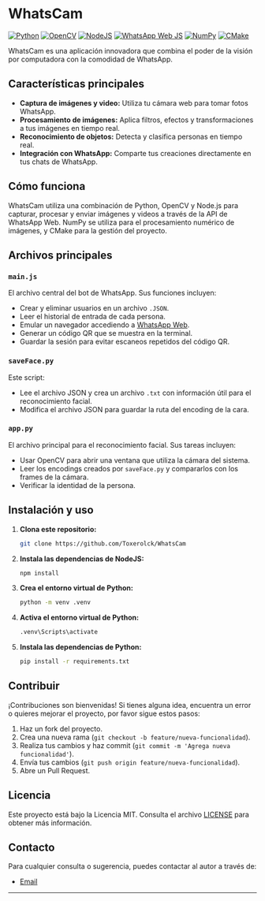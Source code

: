 # WhatsCam

[![Python](https://img.shields.io/badge/python-3670A0?style=for-the-badge&logo=python&logoColor=ffdd54)](https://www.python.org/)
[![OpenCV](https://img.shields.io/badge/opencv-%23white.svg?style=for-the-badge&logo=opencv&logoColor=blue)](https://opencv.org/)
[![NodeJS](https://img.shields.io/badge/node.js-6DA55F?style=for-the-badge&logo=node.js&logoColor=white)](https://nodejs.org/)
[![WhatsApp Web JS](https://img.shields.io/badge/whatsapp--web.js-25D366?style=for-the-badge&logo=whatsapp&logoColor=white)](https://github.com/pedroslopez/whatsapp-web.js/)
[![NumPy](https://img.shields.io/badge/numpy-%23013243.svg?style=for-the-badge&logo=numpy&logoColor=white)](https://numpy.org/)
[![CMake](https://img.shields.io/badge/cmake-%23064F8C.svg?style=for-the-badge&logo=cmake&logoColor=white)](https://cmake.org/)

WhatsCam es una aplicación innovadora que combina el poder de la visión por computadora con la comodidad de WhatsApp.

## Características principales

- **Captura de imágenes y video:** Utiliza tu cámara web para tomar fotos WhatsApp.
- **Procesamiento de imágenes:** Aplica filtros, efectos y transformaciones a tus imágenes en tiempo real.
- **Reconocimiento de objetos:** Detecta y clasifica personas en tiempo real.
- **Integración con WhatsApp:** Comparte tus creaciones directamente en tus chats de WhatsApp.

## Cómo funciona

WhatsCam utiliza una combinación de Python, OpenCV y Node.js para capturar, procesar y enviar imágenes y videos a través de la API de WhatsApp Web. NumPy se utiliza para el procesamiento numérico de imágenes, y CMake para la gestión del proyecto.

## Archivos principales

### `main.js`

El archivo central del bot de WhatsApp. Sus funciones incluyen:

- Crear y eliminar usuarios en un archivo `.JSON`.
- Leer el historial de entrada de cada persona.
- Emular un navegador accediendo a [WhatsApp Web](https://web.whatsapp.com/).
- Generar un código QR que se muestra en la terminal.
- Guardar la sesión para evitar escaneos repetidos del código QR.

### `saveFace.py`

Este script:

- Lee el archivo JSON y crea un archivo `.txt` con información útil para el reconocimiento facial.
- Modifica el archivo JSON para guardar la ruta del encoding de la cara.

### `app.py`

El archivo principal para el reconocimiento facial. Sus tareas incluyen:

- Usar OpenCV para abrir una ventana que utiliza la cámara del sistema.
- Leer los encodings creados por `saveFace.py` y compararlos con los frames de la cámara.
- Verificar la identidad de la persona.

## Instalación y uso

1. **Clona este repositorio:**
   ```bash
   git clone https://github.com/Toxerolck/WhatsCam
   ```
2. **Instala las dependencias de NodeJS:**
   ```bash
   npm install
   ```
3. **Crea el entorno virtual de Python:**
   ```bash
   python -m venv .venv
   ```
4. **Activa el entorno virtual de Python:**
   ```bash
   .venv\Scripts\activate
   ```
5. **Instala las dependencias de Python:**
   ```bash
   pip install -r requirements.txt
   ```

## Contribuir

¡Contribuciones son bienvenidas! Si tienes alguna idea, encuentra un error o quieres mejorar el proyecto, por favor sigue estos pasos:

1. Haz un fork del proyecto.
2. Crea una nueva rama (`git checkout -b feature/nueva-funcionalidad`).
3. Realiza tus cambios y haz commit (`git commit -m 'Agrega nueva funcionalidad'`).
4. Envía tus cambios (`git push origin feature/nueva-funcionalidad`).
5. Abre un Pull Request.

## Licencia

Este proyecto está bajo la Licencia MIT. Consulta el archivo [LICENSE](LICENSE) para obtener más información.

## Contacto

Para cualquier consulta o sugerencia, puedes contactar al autor a través de:

- [Email](unnamedprofiletox@gmail.com)

---
